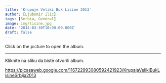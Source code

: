 ```yaml
---
title: 'Krupuje Veliki Buk Lisine 2013'
author: [Ljubomir Ilic]
tags: [Serbia, General]
image: img/lisine.jpg
date: '2014-03-30T10:00:00.000Z'
draft: false
---
```


Click on the picture to open the album.

------

Kliknite na sliku da biste otvorili album.

https://picasaweb.google.com/116722993080592421923/KrupajaVelikiBukLisineSrbija2013
